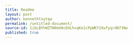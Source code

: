 ```yaml
---
title: Readme
layout: post
author: kennethtxytqw
permalink: /untitled-document/
source-id: 1ibLBYhWZTW0mX0cEHLhvqKe1cPpWKY1XwfyqrdN73No
published: true
---
```

